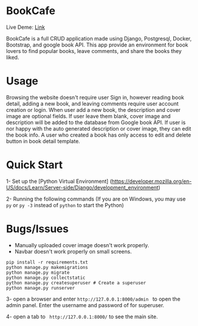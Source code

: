# BookCafe

Live Deme: [Link](http://a1364t.pythonanywhere.com/)

BookCafe is a full CRUD application made using Django, Postgresql, Docker, Bootstrap, and google book API. This app provide an environment for book lovers to find popular books, leave comments, and share the books they liked.

# Usage
Browsing the website doesn't require user Sign in, however reading book detail, adding a new book, and leaving comments require user account creation or login.
When user add a new book, the description and cover image are optional fields. If user leave them blank, cover image and description will be added to the database from Google book API.
If user is nor happy with the auto generated description or cover image, they can edit the book info. 
A user who created a book has only access to edit and delete button in book detail template.

# Quick Start

1- Set up the [Python Virtual Environment] (https://developer.mozilla.org/en-US/docs/Learn/Server-side/Django/development_environment)

2- Running the following commands (If you are on Windows, you may use ```py``` or ```py -3``` instead of ```python``` to start the Python)

# Bugs/Issues
- Manually uploaded cover image doesn't work properly.
- Navbar doesn't work properly on small screens.

```
pip install -r requirements.txt
python manage.py makemigrations
python manage.py migrate
python manage.py collectstatic
python manage.py createsuperuser # Create a superuser
python manage.py runserver
```

3- open a browser and enter ```http://127.0.0.1:8000/admin ``` to open the admin panel. Enter the username and password of for superuser.

4- open a tab to ``` http://127.0.0.1:8000/``` to see the main site.

